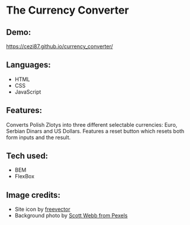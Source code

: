 # The Currency Converter
## Demo:
https://cezi87.github.io/currency_converter/
## Languages:
- HTML
- CSS
- JavaScript
## Features:
Converts Polish Zlotys into three different selectable currencies: Euro, Serbian Dinars and US Dollars. Features a reset button which resets both form inputs and the result.
## Tech used:
- BEM
- FlexBox
## Image credits:
- Site icon by [freevector](https://www.freevector.com/)
- Background photo by [Scott Webb from Pexels](https://www.pexels.com/pl-pl/@scottwebb/)